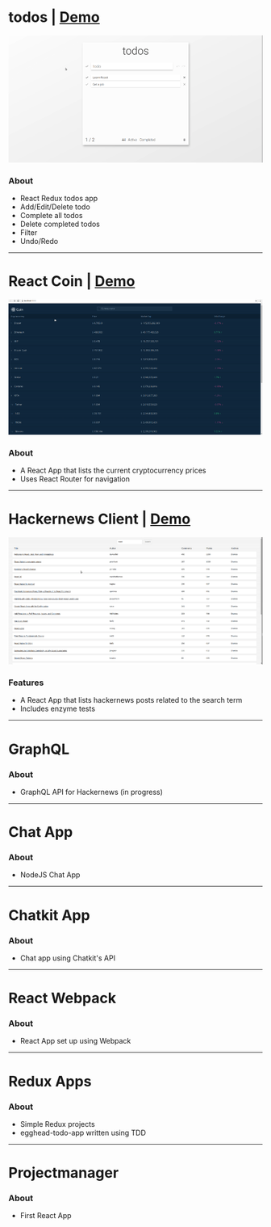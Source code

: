 # todos | [Demo](http://martonlanga.github.io/todos)

![Todos Gif](https://github.com/martonlanga/React-Projects/blob/master/gifs/Todos.gif)


### About
 * React Redux todos app
 * Add/Edit/Delete todo
 * Complete all todos
 * Delete completed todos
 * Filter
 * Undo/Redo

___

# React Coin | [Demo](http://martonlanga.github.io/reactcoin)

![React Coin Gif](https://github.com/martonlanga/React-Projects/blob/master/gifs/ReactCoin.gif)


### About
 * A React App that lists the current cryptocurrency prices
 * Uses React Router for navigation

___

# Hackernews Client | [Demo](http://martonlanga.github.io/hackernews)

![Hackernews Gif](https://github.com/martonlanga/React-Projects/blob/master/gifs/Hackernews.gif)


### Features
 * A React App that lists hackernews posts related to the search term
 * Includes enzyme tests

___

# GraphQL

### About
* GraphQL API for Hackernews (in progress)

___

 # Chat App

 ### About
  * NodeJS Chat App

___

# Chatkit App

### About
* Chat app using Chatkit's API

___

# React Webpack

### About
* React App set up using Webpack

___

# Redux Apps

### About
* Simple Redux projects
* egghead-todo-app written using TDD

___

# Projectmanager

### About
* First React App
